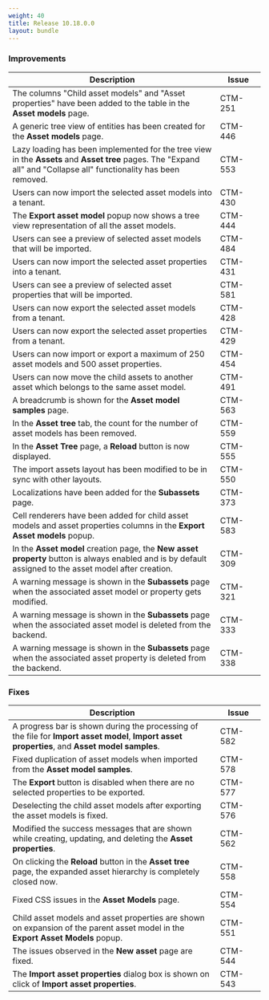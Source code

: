 ```yaml
---
weight: 40
title: Release 10.18.0.0
layout: bundle
---
```


### Improvements

<div><table ><colgroup>
<col style="width: 70%;"><col style="width: 15%;"></colgroup>
<thead><tr>
<th>
Description</th>
<th>
Issue</th>
</tr>
</thead><tbody>

<tr>
<td>The columns "Child asset models" and "Asset properties" have been added to the table in the <b>Asset models</b> page.</td>
<td>CTM-251</td>
</tr>

<tr>
<td>A generic tree view of entities has been created for the <b>Asset models</b> page.</td>
<td>CTM-446</td>
</tr>

<tr>
<td>Lazy loading has been implemented for the tree view in the <b>Assets</b> and <b>Asset tree</b> pages. The "Expand all" and "Collapse all" functionality has been removed.</td>
<td>CTM-553</td>
</tr>

<tr>
<td>Users can now import the selected asset models into a tenant.</td>
<td>CTM-430</td>
</tr>

<tr>
<td>The <b>Export asset model</b> popup now shows a tree view representation of all the asset models.</td>
<td>CTM-444</td>
</tr

<tr>
<td>Users can see a preview of selected asset models that will be imported.</td>
<td>CTM-484</td>
</tr

<tr>
<td>Users can now import the selected asset properties into a tenant.</td>
<td>CTM-431</td>
</tr>

<tr>
<td>Users can see a preview of selected asset properties that will be imported.</td>
<td>CTM-581</td>
</tr>

<tr>
<td>Users can now export the selected asset models from a tenant.</td>
<td>CTM-428</td>
</tr>

<tr>
<td>Users can now export the selected asset properties from a tenant.</td>
<td>CTM-429</td>
</tr>

<tr>
<td>Users can now import or export a maximum of 250 asset models and 500 asset properties.</td>
<td>CTM-454</td>
</tr>

<tr>
<td>Users can now move the child assets to another asset which belongs to the same asset model.</td>
<td>CTM-491</td>
</tr>

<tr>
<td>A breadcrumb is shown for the <b>Asset model samples</b> page.</td>
<td>CTM-563</td>
</tr>

<tr>
<td>In the <b>Asset tree</b> tab, the count for the number of asset models has been removed.</td>
<td>CTM-559</td>
</tr>

<tr>
<td>In the <b>Asset Tree</b> page, a <b>Reload</b> button is now displayed.</td>
<td>CTM-555</td>
</tr>

<tr>
<td>The import assets layout has been modified to be in sync with other layouts.</td>
<td>CTM-550</td>
</tr>

<tr>
<td>Localizations have been added for the <b>Subassets</b> page.</td>
<td>CTM-373</td>
</tr>

<tr>
<td>Cell renderers have been added for child asset models and asset properties columns in the <b>Export Asset models</b> popup.</td>
<td>CTM-583</td>
</tr>

<tr>
<td>In the <b>Asset model</b> creation page, the <b>New asset property</b> button is always enabled and is by default assigned to the asset model after creation.</td>
<td>CTM-309</td>
</tr>

<tr>
<td>A warning message is shown in the <b>Subassets</b> page when the associated asset model or property gets modified.</td>
<td>CTM-321</td>
</tr>

<tr>
<td>A warning message is shown in the <b>Subassets</b> page when the associated asset model is deleted from the backend.</td>
<td>CTM-333</td>
</tr>

<tr>
<td>A warning message is shown in the <b>Subassets</b> page when the associated asset property is deleted from the backend.</td>
<td>CTM-338</td>
</tr>

</tbody></table></div>

### Fixes

<div><table ><colgroup>
<col style="width: 70%;"><col style="width: 15%;"></colgroup>
<thead><tr>
<th>
Description</th>
<th>
Issue</th>
</tr>
</thead><tbody>

<tr>
<td>A progress bar is shown during the processing of the file for <b>Import asset model</b>, <b>Import asset properties</b>, and <b>Asset model samples</b>.</td>
<td>CTM-582</td>
</tr>

<tr>
<td>Fixed duplication of asset models when imported from the <b>Asset model samples</b>.</td>
<td>CTM-578</td>
</tr>

<tr>
<td>The <b>Export</b> button is disabled when there are no selected properties to be exported.</td>
<td>CTM-577</td>
</tr>

<tr>
<td>Deselecting the child asset models after exporting the asset models is fixed. </td>
<td>CTM-576</td>
</tr>

<tr>
<td>Modified the success messages that are shown while creating, updating, and deleting the <b>Asset properties</b>.</td>
<td>CTM-562</td>
</tr>

<tr>
<td>On clicking the <b>Reload</b> button in the <b>Asset tree</b> page, the expanded asset hierarchy is completely closed now.</td>
<td>CTM-558</td>
</tr>

<tr>
<td>Fixed CSS issues in the <b>Asset Models</b> page.</td>
<td>CTM-554</td>
</tr>

<tr>
<td>Child asset models and asset properties are shown on expansion of the parent asset model in the <b>Export Asset Models</b> popup.</td>
<td>CTM-551</td>
</tr>

<tr>
<td>The issues observed in the <b>New asset</b> page are fixed.</td>
<td>CTM-544</td>
</tr>

<tr>
<td>The <b>Import asset properties</b> dialog box is shown on click of <b>Import asset properties</b>.</td>
<td>CTM-543</td>
</tr>

</tbody></table></div>
